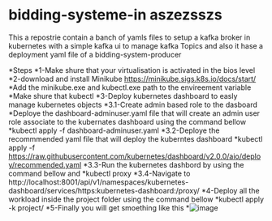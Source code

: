 # bidding-systeme-in aszezsszs
This a repostrie contain a banch of yamls files to setup a kafka broker in kubernetes with a simple kafka ui to manage kafka Topics and also it hase a deployment yaml file
of a bidding-system-producer 

*Steps
*1-Make shure that your virtualisation is activated in the bios level
*2-download and install Minikube https://minikube.sigs.k8s.io/docs/start/
  *Add the minikube.exe and kubectl.exe path to the envireement variable
  *Make shure that kubectl
*3-Deploy kubernetes dashboard to easly manage kubernetes objects
  *3.1-Create admin based role to the dasboard
    *Deploye the dashboard-adminuser.yaml file that will create an admin user role associate to the kubernates dashboard using the command bellow
    *kubectl apply -f dashboard-adminuser.yaml
  *3.2-Deploye the recommmended yaml file that will deploy the kuberntes dashboard
    *kubectl apply -f https://raw.githubusercontent.com/kubernetes/dashboard/v2.0.0/aio/deploy/recommended.yaml
  *3.3-Run the kubernetes dashbord by using the command bellow and 
    *kubectl proxy
  *3.4-Navigate to http://localhost:8001/api/v1/namespaces/kubernetes-dashboard/services/https:kubernetes-dashboard:/proxy/
*4-Deploy all the workload inside the project folder using the command bellow
  *kubectl apply -k project/
*5-Finally you will get smoething like this
*![image](https://user-images.githubusercontent.com/40581620/111620859-8bf1b200-87e7-11eb-875b-9102a2a31f38.png)
